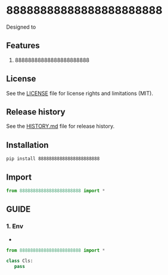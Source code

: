 # 88888888888888888888888
Designed to 

## Features
1. 88888888888888888888888


## License
See the [LICENSE](LICENSE) file for license rights and limitations (MIT).


## Release history
See the [HISTORY.md](HISTORY.md) file for release history.


## Installation
```commandline
pip install 88888888888888888888888
```

## Import
```python
from 88888888888888888888888 import *
```


## GUIDE

### 1. Env
* 
```python
from 88888888888888888888888 import *

class Cls:
   pass
```
